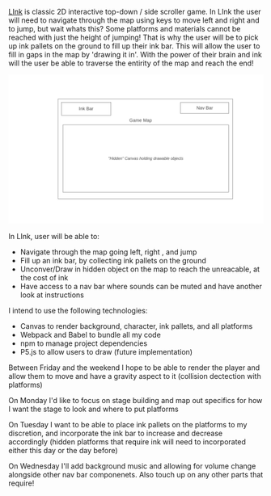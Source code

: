 [LInk](https://github.com/arvidh97/ink-game) is classic 2D interactive top-down / side scroller game. In LInk the user will need to navigate through the map using keys to move left and right and to jump, but wait whats this? Some platforms and materials cannot be reached with just the height of jumping! That is why the user will be to pick up ink pallets on the ground to fill up their ink bar. This will allow the user to fill in gaps in the map by 'drawing it in'. With the power of their brain and ink will the user be able to traverse the entirity of the map and reach the end! 

![wireframe](./assests/Homepage.png)

In LInk, user will be able to: 
- Navigate through the map going left, right , and jump
- Fill up an ink bar, by collecting ink pallets on the ground
- Unconver/Draw in hidden object on the map to reach the unreacable, at the cost of ink 
- Have access to a nav bar where sounds can be muted and have another look at instructions

I intend to use the following technologies: 
- Canvas to render background, character, ink pallets, and all platforms
- Webpack and Babel to bundle all my code 
- npm to manage project dependencies
- P5.js to allow users to draw (future implementation)

Between Friday and the weekend I hope to be able to render the player and allow them to move and have a gravity aspect to it (collision dectection with platforms)

On Monday I'd like to focus on stage building and map out specifics for how I want the stage to look and where to put platforms 

On Tuesday I want to be able to place ink pallets on the platforms to my discretion, and incorporate the ink bar to increase and decrease accordingly (hidden platforms that require ink will need to incorporated either this day or the day before)

On Wednesday I'll add background music and allowing for volume change alongside other nav bar componenets. Also touch up on any other parts that require! 